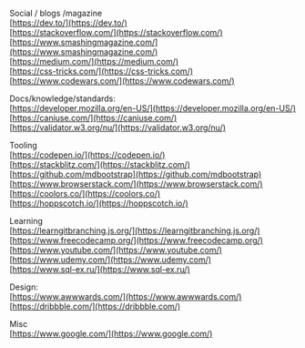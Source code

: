 
Social / blogs /magazine  
[https://dev.to/](https://dev.to/)  
[https://stackoverflow.com/](https://stackoverflow.com/)  
[https://www.smashingmagazine.com/](https://www.smashingmagazine.com/)  
[https://medium.com/](https://medium.com/)  
[https://css-tricks.com/](https://css-tricks.com/)  
[https://www.codewars.com/](https://www.codewars.com/)  

Docs/knowledge/standards:  
[https://developer.mozilla.org/en-US/](https://developer.mozilla.org/en-US/)  
[https://caniuse.com/](https://caniuse.com/)  
[https://validator.w3.org/nu/](https://validator.w3.org/nu/)

Tooling  
[https://codepen.io/](https://codepen.io/)  
[https://stackblitz.com/](https://stackblitz.com/)  
[https://github.com/mdbootstrap](https://github.com/mdbootstrap)  
[https://www.browserstack.com/](https://www.browserstack.com/)  
[https://coolors.co/](https://coolors.co/)  
[https://hoppscotch.io/](https://hoppscotch.io/)

Learning  
[https://learngitbranching.js.org/](https://learngitbranching.js.org/)  
[https://www.freecodecamp.org/](https://www.freecodecamp.org/)  
[https://www.youtube.com/](https://www.youtube.com/)  
[https://www.udemy.com/](https://www.udemy.com/)  
[https://www.sql-ex.ru/](https://www.sql-ex.ru/)  

Design:  
[https://www.awwwards.com/](https://www.awwwards.com/)  
[https://dribbble.com/](https://dribbble.com/)

Misc  
[https://www.google.com/](https://www.google.com/)